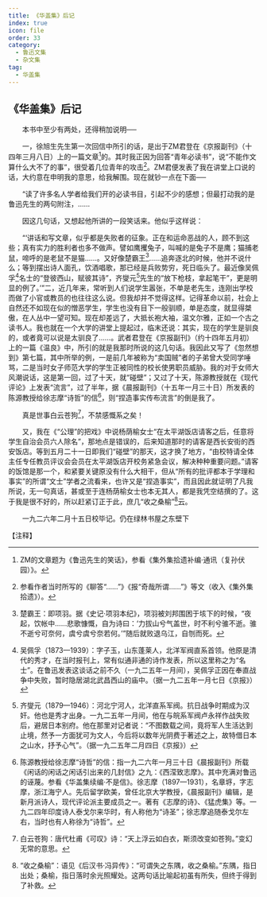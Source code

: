 ```yaml
---
title: 《华盖集》后记
index: true
icon: file
order: 33
category:
  - 鲁迅文集
  - 杂文集
tag:  
  - 华盖集
---
```


## 《华盖集》后记

　　本书中至少有两处，还得稍加说明──

　　一，徐旭生先生第一次回信中所引的话，是出于ZM君登在《京报副刊》（十四年三月八日）上的一篇文章[^①]的。其时我正因为回答“青年必读书”，说“不能作文算什么大不了的事”，很受着几位青年的攻击[^②]。ZM君便发表了我在讲堂上口说的话，大约意在申明我的意思，给我解围。现在就钞一点在下面──

　　“读了许多名人学者给我们开的必读书目，引起不少的感想；但最打动我的是鲁迅先生的两句附注，……

　　因这几句话，又想起他所讲的一段笑话来。他似乎这样说：

　　“‘讲话和写文章，似乎都是失败者的征象。正在和运命恶战的人，顾不到这些；真有实力的胜利者也多不做声。譬如鹰攫兔子，叫喊的是兔子不是鹰；猫捕老鼠，啼呼的是老鼠不是猫……。又好像楚霸王[^③]……追奔逐北的时候，他并不说什么；等到摆出诗人面孔，饮酒唱歌，那已经是兵败势穷，死日临头了。最近像吴佩孚[^④]名士的“登彼西山，赋彼其诗”，齐燮元[^⑤]先生的“放下枪枝，拿起笔干”，更是明显的例了。’”二，近几年来，常听到人们说学生嚣张，不单是老先生，连刚出学校而做了小官或教员的也往往这么说。但我却并不觉得这样。记得革命以前，社会上自然还不如现在似的憎恶学生，学生也没有目下一般驯顺，单是态度，就显得桀傲，在人丛中一望可知。现在却差远了，大抵长袍大袖，温文尔雅，正如一个古之读书人。我也就在一个大学的讲堂上提起过，临末还说：其实，现在的学生是驯良的，或者竟可以说是太驯良了……。武者君登在《京报副刊》（约十四年五月初）上的一篇《温良》中，所引的就是我那时所说的这几句话。我因此又写了《忽然想到》第七篇，其中所举的例，一是前几年被称为“卖国贼”者的子弟曾大受同学唾骂，二是当时女子师范大学的学生正被同性的校长使男职员威胁。我的对于女师大风潮说话，这是第一回，过了十天，就“碰壁”；又过了十天，陈源教授就在《现代评论》上发表“流言”，过了半年，据《晨报副刊》（十五年一月三十日）所发表的陈源教授给徐志摩“诗哲”的信[^⑥]，则“捏造事实传布流言”的倒是我了。

　　真是世事白云苍狗[^⑦]，不禁感慨系之矣！

　　又，我在《“公理”的把戏》中说杨荫榆女士“在太平湖饭店请客之后，任意将学生自治会员六人除名”，那地点是错误的，后来知道那时的请客是西长安街的西安饭店。等到五月二十一日即我们“碰壁”的那天，这才换了地方，“由校特请全体主任专任教员评议会会员在太平湖饭店开校务紧急会议，解决种种重要问题。”请客的饭馆是那一个，和紧要关键原没有什么大相干，但从“所有的批评都本于学理和事实”的所谓“文士”学者之流看来，也许又是“捏造事实”，而且因此就证明了凡我所说，无一句真话，甚或至于连杨荫榆女士也本无其人，都是我凭空结撰的了。这于我是很不好的，所以赶紧订正于此，庶几“收之桑榆”[^⑧]云。

　　一九二六年二月十五日校毕记。仍在绿林书屋之东壁下

【注释】

[^①]:ZM的文章题为《鲁迅先生的笑话》，参看《集外集拾遗补编·通讯（复孙伏园）》。

[^②]:参看作者当时所写的《聊答“……”》《报“奇哉所谓……”》等文（收入《集外集拾遗》）。

[^③]:楚霸王：即项羽。据《史记·项羽本纪》，项羽被刘邦围困于垓下的时候，“夜起，饮帐中……悲歌慷慨，自为诗曰：‘力拔山兮气盖世，时不利兮骓不逝。骓不逝兮可奈何，虞兮虞兮奈若何。’”随后就败退乌江，自刎而死。

[^④]:吴佩孚（1873—1939）：字子玉，山东蓬莱人，北洋军阀直系首领。他原是清代的秀才，在当时报刊上，常有似通非通的诗作发表，所以这里称之为“名士”。在鲁迅发表这谈话之前不久（一九二五年一月间），吴佩孚正因在奉直战争中失败，暂时隐居湖北武昌西山的庙中。（据一九二五年一月七日《京报》）

[^⑤]:齐燮元（1879—1946）：河北宁河人，北洋直系军阀。抗日战争时期成为汉奸。他也是秀才出身。一九二五年一月间，他在与皖系军阀卢永祥作战失败后，避居日本别府。他在那里对记者说：“不图数载之间，竟将军人生活达到止境，然予一方面犹可为文人，今后将以数年光阴费于著述之上，故特借日本之山水，抒予心气”。（据一九二五年二月四日《京报》）

[^⑥]:陈源教授给徐志摩“诗哲”的信：指一九二六年一月三十日《晨报副刊》所载《闲话的闲话之闲话引出来的几封信》之九：《西滢致志摩》。其中充满对鲁迅的诬蔑。参看《华盖集续编·不是信》。徐志摩（1897—1931），名章垿，字志摩，浙江海宁人。先后留学欧美，曾任北京大学教授，《晨报副刊》编辑，是新月派诗人，现代评论派主要成员之一。著有《志摩的诗》、《猛虎集》等。一九二四年印度诗人泰戈尔来华时，有人称他为“诗圣”；徐志摩追随泰戈尔左右，当时也有人称徐为“诗哲”。

[^⑦]:白云苍狗：唐代杜甫《可叹》诗：“天上浮云如白衣，斯须改变如苍狗。”变幻无常的意思。

[^⑧]:“收之桑榆”：语见《后汉书·冯异传》：“可谓失之东隅，收之桑榆。”东隅，指日出处；桑榆，指日落时余光照耀处。这两句话比喻起初虽有所失，但终于得到了补救。
